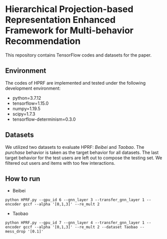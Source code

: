 # Hierarchical Projection-based Representation Enhanced Framework for Multi-behavior Recommendation

This repository contains TensorFlow codes and datasets for the paper.

## Environment
The codes of HPRF are implemented and tested under the following development environment:
* python=3.7.12
* tensorflow=1.15.0
* numpy=1.19.5
* scipy=1.7.3
* tensorflow-determinism=0.3.0

## Datasets
We utilized two datasets to evaluate HPRF: <i>Beibei</i> and <i>Taobao</i>. The <i>purchase</i> behavior is taken as the target behavior for all datasets. The last target behavior for the test users are left out to compose the testing set. We filtered out users and items with too few interactions.

## How to run

* Beibei
```
python HPRF.py --gpu_id 6 --gnn_layer 3 --transfer_gnn_layer 1 --encoder gccf --alpha '[0,1,3]' --re_mult 2 
```
* Taobao
```
python HPRF.py --gpu_id 7 --gnn_layer 4 --transfer_gnn_layer 1 --encoder gccf --alpha '[0,1,3]' --re_mult 2 --dataset Taobao --mess_drop '[0.1]'
```



